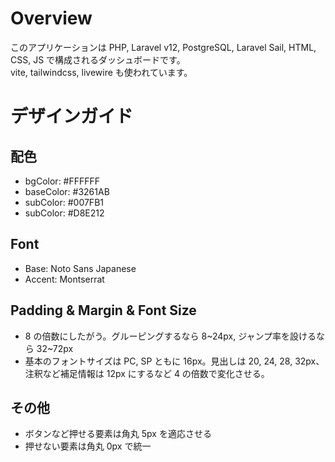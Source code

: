 # Overview

このアプリケーションは PHP, Laravel v12, PostgreSQL, Laravel Sail, HTML, CSS, JS で構成されるダッシュボードです。  
vite, tailwindcss, livewire も使われています。

# デザインガイド

## 配色

-   bgColor: #FFFFFF
-   baseColor: #3261AB
-   subColor: #007FB1
-   subColor: #D8E212

## Font

-   Base: Noto Sans Japanese
-   Accent: Montserrat

## Padding & Margin & Font Size

-   8 の倍数にしたがう。グルーピングするなら 8~24px, ジャンプ率を設けるなら 32~72px
-   基本のフォントサイズは PC, SP ともに 16px。見出しは 20, 24, 28, 32px、注釈など補足情報は 12px にするなど 4 の倍数で変化させる。

## その他

-   ボタンなど押せる要素は角丸 5px を適応させる
-   押せない要素は角丸 0px で統一

